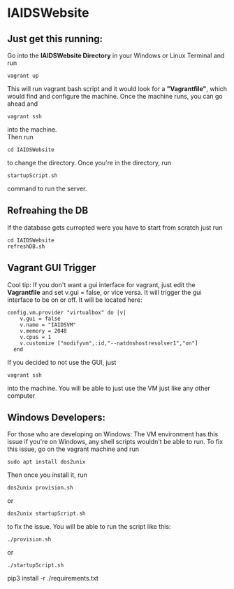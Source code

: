 # IAIDSWebsite

## Just get this running:
Go into the **IAIDSWebsite Directory** in your Windows or Linux Terminal and run
```
vagrant up
```
This will run vagrant bash script and it would look for a **"Vagrantfile"**, which would find and configure the machine.
Once the machine runs, you can go ahead and 
```
vagrant ssh
```
into the machine.  
Then run
```
cd IAIDSWebsite
```
 to change the directory. Once you're in the directory, run
```
startupScript.sh
```
 command to run the server.

## Refreahing the DB

If the database gets curropted were you have to start from scratch just run
```
cd IAIDSWebsite
refreshDB.sh
```

## Vagrant GUI Trigger
Cool tip: If you don't want a gui interface for vagrant, just edit the **Vagrantfile** and set v.gui = false, or vice versa. It will trigger the gui interface to be on or off. It will be located here: 

```
config.vm.provider "virtualbox" do |v|
    v.gui = false
    v.name = "IAIDSVM"
    v.memory = 2048
    v.cpus = 1
    v.customize ["modifyvm",:id,"--natdnshostresolver1","on"]
  end
```
If you decided to not use the GUI, just 
```
vagrant ssh
```
 into the machine. You will be able to just use the VM just like any other computer
 
 
## Windows Developers:
For those who are developing on Windows: 
The VM environment has this issue if you're on Windows, any shell scripts wouldn't be able to run. To fix this issue, go on the vagrant machine and run
```
sudo apt install dos2unix
```
 Then once you install it, run 

```
dos2unix provision.sh
```
 or
``` 
dos2unix startupScript.sh
```
 to fix the issue.
You will be able to run the script like this: 
```
./provision.sh
```
 or
``` 
./startupScript.sh
```
pip3 install -r ./requirements.txt
```
```
